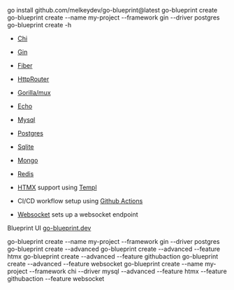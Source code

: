 
go install github.com/melkeydev/go-blueprint@latest
go-blueprint create
go-blueprint create --name my-project --framework gin --driver postgres
go-blueprint create -h

- [Chi](https://github.com/go-chi/chi)
- [Gin](https://github.com/gin-gonic/gin)
- [Fiber](https://github.com/gofiber/fiber)
- [HttpRouter](https://github.com/julienschmidt/httprouter)
- [Gorilla/mux](https://github.com/gorilla/mux)
- [Echo](https://github.com/labstack/echo)

- [Mysql](https://github.com/go-sql-driver/mysql)
- [Postgres](https://github.com/jackc/pgx/)
- [Sqlite](https://github.com/mattn/go-sqlite3)
- [Mongo](https://go.mongodb.org/mongo-driver)
- [Redis](https://github.com/redis/go-redis)

- [HTMX](https://htmx.org/) support using [Templ](https://templ.guide/)
- CI/CD workflow setup using [Github Actions](https://docs.github.com/en/actions)
- [Websocket](https://pkg.go.dev/nhooyr.io/websocket) sets up a websocket endpoint

Blueprint UI [go-blueprint.dev](https://go-blueprint.dev)

go-blueprint create --name my-project --framework gin --driver postgres
go-blueprint create --advanced
go-blueprint create --advanced --feature htmx
go-blueprint create --advanced --feature githubaction
go-blueprint create --advanced --feature websocket
go-blueprint create --name my-project --framework chi --driver mysql --advanced --feature htmx --feature githubaction --feature websocket
